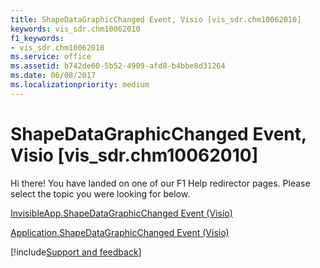 ```yaml
---
title: ShapeDataGraphicChanged Event, Visio [vis_sdr.chm10062010]
keywords: vis_sdr.chm10062010
f1_keywords:
- vis_sdr.chm10062010
ms.service: office
ms.assetid: b742de60-5b52-4909-afd8-b4bbe8d31264
ms.date: 06/08/2017
ms.localizationpriority: medium
---
```



# ShapeDataGraphicChanged Event, Visio [vis_sdr.chm10062010]

Hi there! You have landed on one of our F1 Help redirector pages. Please select the topic you were looking for below.

[InvisibleApp.ShapeDataGraphicChanged Event (Visio)](https://msdn.microsoft.com/library/32e81d8b-d3a8-69c5-09fb-51cd40b1caa6%28Office.15%29.aspx)

[Application.ShapeDataGraphicChanged Event (Visio)](https://msdn.microsoft.com/library/2b08879a-9607-c878-9524-6806e43e08ae%28Office.15%29.aspx)

[!include[Support and feedback](~/includes/feedback-boilerplate.md)]